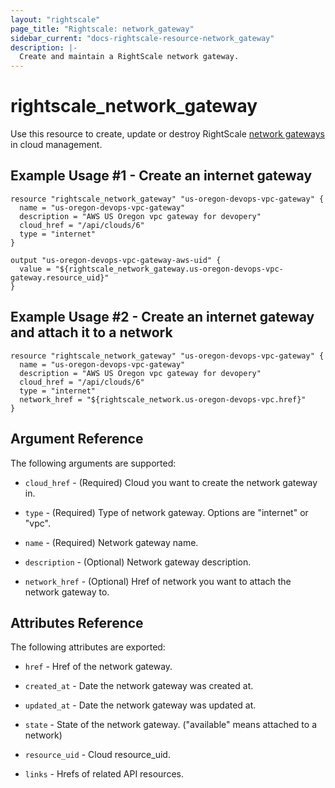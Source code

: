 ```yaml
---
layout: "rightscale"
page_title: "Rightscale: network_gateway"
sidebar_current: "docs-rightscale-resource-network_gateway"
description: |-
  Create and maintain a RightScale network gateway.
---
```


# rightscale_network_gateway

Use this resource to create, update or destroy RightScale [network gateways](http://reference.rightscale.com/api1.5/resources/ResourceNetworkGateways.html) in cloud management.

## Example Usage #1 - Create an internet gateway

```hcl
resource "rightscale_network_gateway" "us-oregon-devops-vpc-gateway" {
  name = "us-oregon-devops-vpc-gateway"
  description = "AWS US Oregon vpc gateway for devopery"
  cloud_href = "/api/clouds/6"
  type = "internet"
}

output "us-oregon-devops-vpc-gateway-aws-uid" {
  value = "${rightscale_network_gateway.us-oregon-devops-vpc-gateway.resource_uid}"
}
```

## Example Usage #2 - Create an internet gateway and attach it to a network

```hcl
resource "rightscale_network_gateway" "us-oregon-devops-vpc-gateway" {
  name = "us-oregon-devops-vpc-gateway"
  description = "AWS US Oregon vpc gateway for devopery"
  cloud_href = "/api/clouds/6"
  type = "internet"
  network_href = "${rightscale_network.us-oregon-devops-vpc.href}"
}
```

## Argument Reference

The following arguments are supported:

* `cloud_href` - (Required) Cloud you want to create the network gateway in.

* `type` - (Required) Type of network gateway.  Options are "internet" or "vpc".

* `name` - (Required) Network gateway name.

* `description` - (Optional) Network gateway description.

* `network_href` - (Optional) Href of network you want to attach the network gateway to.

## Attributes Reference

The following attributes are exported:

* `href` - Href of the network gateway.

* `created_at` - Date the network gateway was created at.

* `updated_at` - Date the network gateway was updated at.

* `state` - State of the network gateway.  ("available" means attached to a network)

* `resource_uid` - Cloud resource_uid.

* `links` - Hrefs of related API resources.